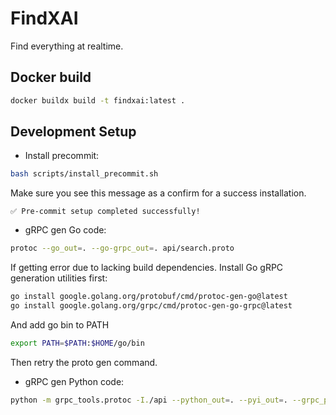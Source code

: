 # FindXAI

Find everything at realtime.


## Docker build

```bash
docker buildx build -t findxai:latest .
```

## Development Setup

* Install precommit:

```bash
bash scripts/install_precommit.sh
```

Make sure you see this message as a confirm for a success installation.

```text
✅ Pre-commit setup completed successfully!
```

* gRPC gen Go code:

```bash
protoc --go_out=. --go-grpc_out=. api/search.proto
```

If getting error due to lacking build dependencies. Install Go gRPC generation utilities first:
```bash
go install google.golang.org/protobuf/cmd/protoc-gen-go@latest
go install google.golang.org/grpc/cmd/protoc-gen-go-grpc@latest
```

And add go bin to PATH
```bash
export PATH=$PATH:$HOME/go/bin
```

Then retry the proto gen command.

* gRPC gen Python code:

```bash
python -m grpc_tools.protoc -I./api --python_out=. --pyi_out=. --grpc_python_out=. search.proto
```
